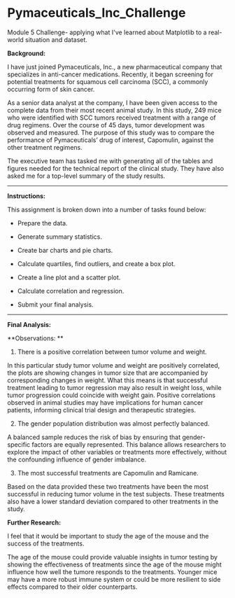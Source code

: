 # Pymaceuticals_Inc_Challenge
Module 5 Challenge- applying what I've learned about Matplotlib to a real-world situation and dataset.


**Background:**

I have just joined Pymaceuticals, Inc., a new pharmaceutical company that specializes in anti-cancer medications. Recently, it began screening for potential treatments for squamous cell carcinoma (SCC), a commonly occurring form of skin cancer.

As a senior data analyst at the company, I have been given access to the complete data from their most recent animal study. In this study, 249 mice who were identified with SCC tumors received treatment with a range of drug regimens. Over the course of 45 days, tumor development was observed and measured. The purpose of this study was to compare the performance of Pymaceuticals’ drug of interest, Capomulin, against the other treatment regimens.

The executive team has tasked me with generating all of the tables and figures needed for the technical report of the clinical study. They have also asked me for a top-level summary of the study results.

-----------------------------------------------------------------------------------------------------------------------------------------------------------------------

**Instructions:**

This assignment is broken down into a number of tasks found below:

- Prepare the data.

- Generate summary statistics.

- Create bar charts and pie charts.

- Calculate quartiles, find outliers, and create a box plot.

- Create a line plot and a scatter plot.

- Calculate correlation and regression.

- Submit your final analysis.

------------------------------------------------------------------------------------------------------------------------------------------------------------------------

**Final Analysis:**

**Observations: **

1) There is a positive correlation between tumor volume and weight.

In this particular study tumor volume and weight are positively correlated, the plots are showing changes in tumor size that are accompanied by corresponding changes in weight. What this means is that successful treatment leading to tumor regression may also result in weight loss, while tumor progression could coincide with weight gain. 
Positive correlations observed in animal studies may have implications for human cancer patients, informing clinical trial design and therapeutic strategies. 

2) The gender population distribution was almost perfectly balanced.

A balanced sample reduces the risk of bias by ensuring that gender-specific factors are equally represented. This balance allows researchers to explore the impact of other variables or treatments more effectively, without the confounding influence of gender imbalance.

3) The most successful treatments are Capomulin and Ramicane. 

Based on the data provided these two treatments have been the most successful in reducing tumor volume in the test subjects. These treatments also have a lower standard deviation compared to other treatments in the study.

**Further Research:** 

I feel that it would be important to study the age of the mouse and the success of the treatments. 

The age of the mouse could provide valuable insights in tumor testing by showing the effectiveness of treatments since the age of the mouse might influence how well the tumore responds to the treatments.  Younger mice may have a more robust immune system or could be more resilient to side effects compared to their older counterparts. 

